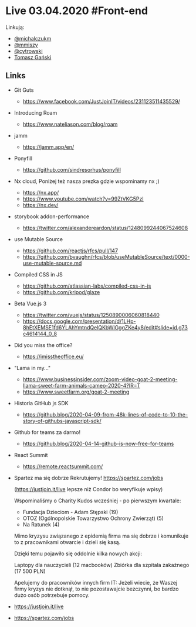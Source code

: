 # Live 03.04.2020 #Front-end

Linkują:

- [@michalczukm](https://twitter.com/michalczukm)
- [@mmiszy](https://twitter.com/mmiszy)
- [@cytrowski](https://twitter.com/cytrowski)
- [Tomasz Gański](https://www.linkedin.com/in/tomaszganski)

## Links

- Git Guts
  - https://www.facebook.com/JustJoinIT/videos/231123511435529/
- Introducing Roam
  - https://www.nateliason.com/blog/roam
- jamm
  - https://jamm.app/en/
- Ponyfill
  - https://github.com/sindresorhus/ponyfill
- Nx cloud,
  Poniżej też nasza prezka gdzie wspominamy nx ;)

  - https://nx.app/
  - https://www.youtube.com/watch?v=99ZtVKG5PzI
  - https://nx.dev/

- storybook addon-performance
  - https://twitter.com/alexandereardon/status/1248099244067524608
- use Mutable Source
  - https://github.com/reactjs/rfcs/pull/147
  - https://github.com/bvaughn/rfcs/blob/useMutableSource/text/0000-use-mutable-source.md
- Compiled CSS in JS
  - https://github.com/atlassian-labs/compiled-css-in-js
  - https://github.com/kripod/glaze
- Beta Vue.js 3
  - https://twitter.com/vuejs/status/1250890006060818440
  - https://docs.google.com/presentation/d/1LHp-8hEtXEMSE1fd6YLAhYmtndQelQKbWlGggZKe4y8/edit#slide=id.g73c4614144_0_8
- Did you miss the office?
  - https://imisstheoffice.eu/
- "Lama in my..."
  - https://www.businessinsider.com/zoom-video-goat-2-meeting-llama-sweet-farm-animals-cameo-2020-4?IR=T
  - https://www.sweetfarm.org/goat-2-meeting
- Historia GitHub js SDK
  - https://github.blog/2020-04-09-from-48k-lines-of-code-to-10-the-story-of-githubs-javascript-sdk/
- Github for teams za darmo!
  - https://github.blog/2020-04-14-github-is-now-free-for-teams
- React Summit
  - https://remote.reactsummit.com/
- Spartez ma się dobrze
  Rekrutujemy! https://spartez.com/jobs

  (https://justjoin.it/live lepsze niż Condor bo weryfikuje wpisy)

  Wspominaliśmy o Charity Kudos wcześniej - po pierwszym kwartale:

  - Fundacja Dzieciom - Adam Stępski (19)
  - OTOZ (Ogólnopolskie Towarzystwo Ochrony Zwierząt) (5)
  - Na Ratunek (4)

  Mimo kryzysu związanego z epidemią firma ma się dobrze i komunikuje to z pracownikami otwarcie i dzieli się kasą.

  Dzięki temu pojawiło się oddolnie kilka nowych akcji:

  Laptopy dla nauczycieli (12 macbooków)
  Zbiórka dla szpitala zakaźnego (17 500 PLN)

  Apelujemy do pracowników innych firm IT: Jeżeli wiecie, że Waszej firmy kryzys nie dotknął, to nie pozostawajcie bezczynni, bo bardzo dużo osób potrzebuje pomocy.

- https://justjoin.it/live
- https://spartez.com/jobs
